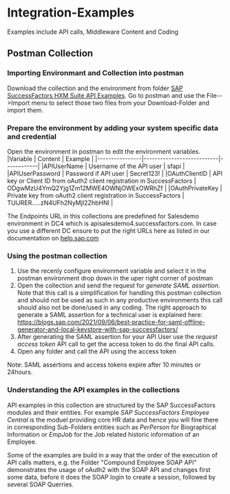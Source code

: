 # Integration-Examples
Examples include API calls, Middleware Content and Coding


## Postman Collection

### Importing Environmant and Collection into postman
Download the collection and the environment from folder [SAP SuccessFactors HXM Suite API Examples](https://github.com/d040159/Integration-Examples/tree/main/SAP%20SuccessFactors%20HXM%20Suite%20API%20Examples). Go to postman and use the File-->Import menu to select those two files from your Download-Folder and import them. 

### Prepare the environment by adding your system specific data and credential
Open the environment in postman to edit the environment variables.
|Variable        | Content                   | Example    |
|----------------|---------------------------|------------|
|APIUserName     | Username of the API user  | sfapi      |
|APIUserPassword | Password if API user      | Secret123! |
|OAuthClientID   | API key or Client ID from oAuth2 client registration in SuccessFactors | ODgwMzU4YmQ2Yjg1Zm12MWE4OWNjOWExOWRhZf |
|OAuthPrivateKey | Private key from oAuth2 client registration in SuccessFactors | TUlJRER.....zN4UFh2NyMjI2ZhbHNl |

The Endpoints URL in this collections are predefined for Salesdemo environment in DC4 which is apisalesdemo4.successfactors.com. In case you use a different DC ensure to put the right URLs here as listed in our documentation on [help.sap.com](https://help.sap.com/docs/SAP_SUCCESSFACTORS_PLATFORM/d599f15995d348a1b45ba5603e2aba9b/af2b8d5437494b12be88fe374eba75b6.html)

### Using the postman collection
1.  Use the recenly configure environment variable and select it in the postman environment drop down in the uper right corner of postman
2.  Open the collection and send the request for *generate SAML assertion*. Note that this call is a simplification for handling this postman collection and should not be used as such in any productive environments this call should also not be done/used in any coding. The right approach to generate a SAML assertion for a technical user is explained here: https://blogs.sap.com/2021/09/06/best-practice-for-saml-offline-generator-and-local-keystore-with-sap-successfactors/    
3.  After generating the SAML assertion for your API User use the *request access token* API call to get the access token to do the final API calls.
4. Open any folder and call the API using the access token

Note: SAML assertions and access tokens expire after 10 minutes or 24hours.

### Understanding the API examples in the collections
API examples in this collection are structured by the SAP SuccessFactors modules and their entities. For example *SAP SuccessFactors Employee Central* is the moduel providing core HR data and hence you will fine there in corresponding Sub-Folders entities such as *PerPerson* for Biographical Information or *EmpJob* for the Job related historic information of an Employee.

Some of the examples are build in a way that the order of the execution of API calls matters, e.g. the Folder "Compound Employee SOAP API" demonstrates the usage of oAuth2 with the SOAP API and changes first some data, before it does the SOAP login to create a session, followed by several SOAP Querries. 


